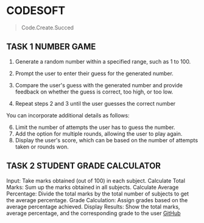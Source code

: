 # CODESOFT 
> Code.Create.Succed

## TASK 1 NUMBER GAME

1. Generate a random number within a specified range, such as 1 to 100.

2. Prompt the user to enter their guess for the generated number.

3. Compare the user's guess with the generated number and provide feedback on whether the guess
is correct, too high, or too low.

4. Repeat steps 2 and 3 until the user guesses the correct number
   
You can incorporate additional details as follows:

6. Limit the number of attempts the user has to guess the number.
7. Add the option for multiple rounds, allowing the user to play again.
8. Display the user's score, which can be based on the number of attempts taken or rounds won.

## TASK 2 STUDENT GRADE CALCULATOR

Input: Take marks obtained (out of 100) in each subject.
Calculate Total Marks: Sum up the marks obtained in all subjects.
Calculate Average Percentage: Divide the total marks by the total number of subjects to get the
average percentage.
Grade Calculation: Assign grades based on the average percentage achieved.
Display Results: Show the total marks, average percentage, and the corresponding grade to the user
[GitHub]( https://github.com/ISONIC0788/CODSOFT.git )
